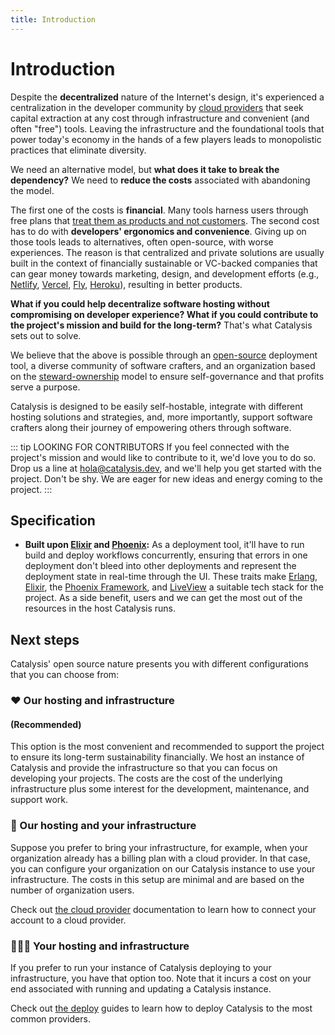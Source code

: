 ```yaml
---
title: Introduction
---
```


# Introduction

Despite the **decentralized** nature of the Internet's design,
it's experienced a centralization in the developer community by [cloud providers](https://en.wikipedia.org/wiki/Cloud_computing) that seek capital extraction at any cost through infrastructure and convenient (and often "free") tools.
Leaving the infrastructure and the foundational tools that power today's economy in the hands of a few players leads to monopolistic practices that eliminate diversity.

We need an alternative model, but **what does it take to break the dependency?**
We need to **reduce the costs** associated with abandoning the model.

The first one of the costs is **financial**. Many tools harness users through free plans that [treat them as products and not customers](https://quoteinvestigator.com/2017/07/16/product/). The second cost has to do with **developers' ergonomics and convenience**. Giving up on those tools leads to alternatives, often open-source, with worse experiences. The reason is that centralized and private solutions are usually built in the context of financially sustainable or VC-backed companies that can gear money towards marketing, design, and development efforts (e.g., [Netlify](https://www.netlify.com/), [Vercel](https://vercel.com/), [Fly](https://fly.io/), [Heroku](https://dashboard.heroku.com/)), resulting in better products.

**What if you could help decentralize software hosting without compromising on developer experience? What if you could contribute to the project's mission and build for the long-term?** That's what Catalysis sets out to solve.

We believe that the above is possible through an [open-source](https://en.wikipedia.org/wiki/Open_source) deployment tool, a diverse community of software crafters, and an organization based on the [steward-ownership](https://purpose-economy.org/en/whats-steward-ownership/) model to ensure self-governance and that profits serve a purpose.

Catalysis is designed to be easily self-hostable, integrate with different hosting solutions and strategies, and, more importantly, support software crafters along their journey of empowering others through software.

::: tip LOOKING FOR CONTRIBUTORS
If you feel connected with the project's mission and would like to contribute to it, we'd love you to do so. Drop us a line at [hola@catalysis.dev](mailto:hola@catalysis.dev), and we'll help you get started with the project.
Don't be shy. We are eager for new ideas and energy coming to the project.
:::

## Specification

- **Built upon [Elixir](https://elixir-lang.org/) and [Phoenix](https://www.phoenixframework.org/):** As a deployment tool, it'll have to run build and deploy workflows concurrently, ensuring that errors in one deployment don't bleed into other deployments and represent the deployment state in real-time through the UI. These traits make [Erlang](https://www.erlang.org/), [Elixir](https://elixir-lang.org/), the [Phoenix Framework](https://www.phoenixframework.org/), and [LiveView](https://github.com/phoenixframework/phoenix_live_view) a suitable tech stack for the project. As a side benefit, users and we can get the most out of the resources in the host Catalysis runs.

## Next steps

Catalysis' open source nature presents you with different configurations that you can choose from:

### ❤️ Our hosting and infrastructure
#### (Recommended)

This option is the most convenient and recommended to support the project to ensure its long-term sustainability financially. We host an instance of Catalysis and provide the infrastructure so that you can focus on developing your projects. The costs are the cost of the underlying infrastructure plus some interest for the development, maintenance, and support work.

### 🌱 Our hosting and your infrastructure

Suppose you prefer to bring your infrastructure, for example, when your organization already has a billing plan with a cloud provider. In that case, you can configure your organization on our Catalysis instance to use your infrastructure. The costs in this setup are minimal and are based on the number of organization users.

Check out [the cloud provider](/users/cloud-provider) documentation to learn how to connect your account to a cloud provider.

### 👩🏾‍💻 Your hosting and infrastructure

If you prefer to run your instance of Catalysis deploying to your infrastructure, you have that option too. Note that it incurs a cost on your end associated with running and updating a Catalysis instance.

Check out [the deploy](/contributors/deploy) guides to learn how to deploy Catalysis to the most common providers.
